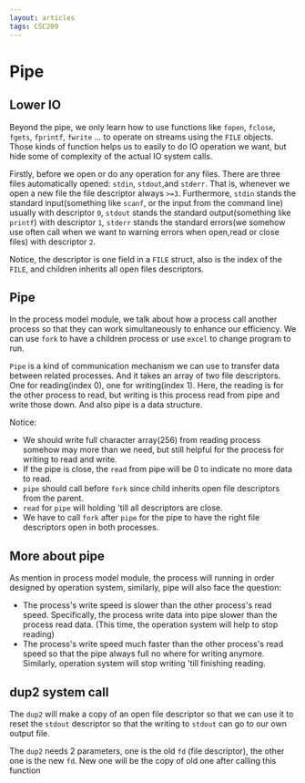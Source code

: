 ```yaml
---
layout: articles
tags: CSC209
---
```

# Pipe

## Lower IO

Beyond the pipe, we only learn how to use functions like `fopen`, `fclose`, `fgets`, `fprintf`, `fwrite` ... to operate on streams using the `FILE` objects. Those kinds of function helps us to easily to do IO operation we want, but hide some of complexity of the actual IO system calls.

Firstly, before we open or do any operation for any files. There are three files automatically opened: `stdin`, `stdout`,and `stderr`. That is, whenever we open a new file the file descriptor always `>=3`. Furthermore, `stdin` stands the standard input(something like `scanf`, or the input from the command line) usually with descriptor `0`, `stdout` stands the standard output(something like `printf`) with descriptor `1`, `stderr` stands the standard errors(we somehow use often call when we want to warning errors when open,read or close files) with descriptor `2`.

Notice, the descriptor is one field in a `FILE` struct, also is the index of the `FILE`, and children inherits all open files descriptors.

## Pipe

In the process model module, we talk about how a process call another process so that they can work simultaneously to enhance our efficiency. We can use `fork` to have a children process or use `excel` to change program to run.

`Pipe` is a kind of communication mechanism we can use to transfer data between related processes. And it takes an array of two file descriptors. One for reading(index 0), one for writing(index 1). Here, the reading is for the other process to read, but writing is this process read from pipe and write those down. And also pipe is a data structure.

Notice:
- We should write full character array(256) from reading process somehow may more than we need, but still helpful for the process for writing to read and write.
- If the pipe is close, the `read` from pipe will be 0 to indicate no more data to read.
- `pipe` should call before `fork` since child inherits open file descriptors from the parent.
- `read` for `pipe` will holding 'till all descriptors are close.
- We have to call `fork` after `pipe` for the pipe to have the right file descriptors open in both processes. 

## More about pipe

As mention in process model module, the process will running in order designed by operation system, similarly, pipe will also face the question:
- The process's write speed is slower than the other process's read speed. Specifically, the process write data into pipe slower than the process read data. (This time, the operation system will help to stop reading)
- The process's write speed much faster than the other process's read speed so that the pipe always full no where for writing anymore. Similarly, operation system will stop writing 'till finishing reading.

## dup2 system call

The `dup2` will make a copy of an open file descriptor so that we can use it to reset the `stdout` descriptor so that the writing to `stdout` can go to our own output file.

The `dup2` needs 2 parameters, one is the old `fd` (file descriptor), the other one is the new `fd`. New one will be the copy of old one after calling this function
  